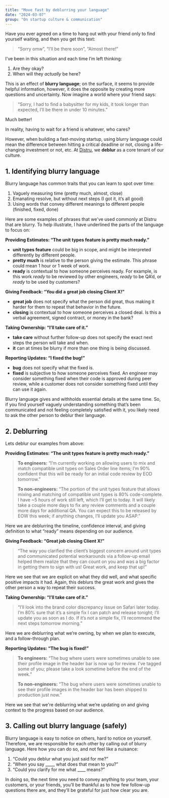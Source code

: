 ```yaml
---
title: "Move fast by deblurring your language"
date: "2024-03-07"
group: "On startup culture & communication"
---
```


Have you ever agreed on a time to hang out with your friend only to find yourself waiting, and then you get this text:

> “Sorry omw”, “I’ll be there soon”, “Almost there!”

I've been in this situation and each time I’m left thinking:

1. Are they okay?
2. When will they _actually_ be here?

This is an effect of **blurry language**; on the surface, it seems to provide helpful information, however, it does the opposite by creating more questions and uncertainty. Now imagine a world where your friend says:

> “Sorry, I had to find a babysitter for my kids, it took longer than expected, I’ll be there in under 10 minutes.”

Much better!

In reality, having to wait for a friend is whatever, who cares?

However, when building a fast-moving startup, using blurry language could mean the difference between hitting a critical deadline or not, closing a life-changing investment or not, etc. At [Distru](https://www.distru.com/), we **deblur** as a core tenant of our culture.

## 1. Identifying blurry language

Blurry language has common traits that you can learn to spot over time:

1. Vaguely measuring time (pretty much, almost, close)
2. Emanating resolve, but without next steps (I got it, it’s all good)
3. Using words that convey different meanings to different people (finished, fixed, done)

Here are some examples of phrases that we've used commonly at Distru that are blurry. To help illustrate, I have underlined the parts of the language to focus on:

**Providing Estimates: “The unit types feature is pretty much ready.”**

*  **unit types feature** could be big in scope, and might be interpreted differently by different people.
*  **pretty much** is relative to the person giving the estimate. This phrase could mean 1 hour or 1 week of work.
*  **ready** is contextual to how someone perceives ready. For example, is this work _ready_ to be reviewed by other engineers, _ready_ to be QA’d, or _ready_ to be used by customers?

**Giving Feedback: “You did a great job closing Client X!”**
*   **great job** does not specify what the person did great, thus making it harder for them to repeat that behavior in the future.
*   **closing** is contextual to how someone perceives a closed deal. Is this a verbal agreement, signed contract, or money in the bank?

**Taking Ownership: “I’ll take care of it.”**

*   **take care** without further follow-up does not specify the exact next steps the person will take and when.
*   **it** can at times be blurry if more than one thing is being discussed.

**Reporting Updates: “I fixed the bug!”**

*   **bug** does not specify what the fixed is.
*   **fixed** is subjective to how someone perceives fixed. An engineer may consider something fixed when their code is approved during peer review, while a customer does not consider something fixed until they can use it again.

Blurry language gives and withholds essential details at the same time. So, if you find yourself vaguely understanding something that’s been communicated and not feeling completely satisfied with it, you likely need to ask the other person to deblur their language.

## 2. Deblurring

Lets deblur our examples from above:

**Providing Estimates: “The unit types feature is pretty much ready.”**

> **To engineers:** “I’m currently working on allowing users to mix and match compatible unit types on Sales Order line items; I’m 90% confident that this will be ready for an initial code review by EOD tomorrow.”
>
> **To non-engineers:** “The portion of the unit types feature that allows mixing and matching of compatible unit types is 80% code-complete. I have ~5 hours of work still left, which I’ll get to today. It will likely take a couple more days to fix any review comments and a couple more days for additional QA. You can expect this to be released by EOW this week; if anything changes, I’ll update you ASAP.”

Here we are deblurring the timeline, confidence interval, and giving definition to what “ready” means depending on our audience.

**Giving Feedback: “Great job closing Client X!”**

> “The way you clarified the client’s biggest concern around unit types and communicated potential workarounds via a follow-up email helped them realize that they can count on you and was a big factor in getting them to sign with us! Great work, and keep that up!”

Here we see that we are explicit on what they did well, and what specific positive impacts it had. Again, this deblurs the great work and gives the other person a way to repeat their success.

**Taking Ownership: “I’ll take care of it.”**

> “I’ll look into the brand color discrepancy issue on Safari later today. I’m 80% sure that it’s a simple fix I can patch and release tonight; I’ll update you as soon as I do. If it’s not a simple fix, I’ll recommend the next steps tomorrow morning.”

Here we are deblurring what we’re owning, by when we plan to execute, and a follow-through plan.

**Reporting Updates: “The bug is fixed!”**

> **To engineers:** “The bug where users were sometimes unable to see their profile image in the header bar is now up for review. I’ve tagged some of you; please take a look sometime before the end of the week.”
>
> **To non-engineers:** “The bug where users were sometimes unable to see their profile images in the header bar has been shipped to production just now.”

Here we see that we're deblurring what we’re updating on and giving context to the progress based on our audience.

## 3. Calling out blurry language (safely)

Blurry language is easy to notice on others, hard to notice on yourself. Therefore, we are responsible for each other by calling out of blurry language. Here how you can do so, and not feel like a nuisance:

1. “Could you deblur what you just said for me?”
2. “When you say \_\_\_\_, what does that mean to you?”
3. “Could you clarify for me what \_\_\_\_ means?”

In doing so, the next time you need to convey anything to your team, your customers, or your friends, you’ll be thankful as to how few follow-up questions there are, and they’ll be grateful for just how clear you are.
